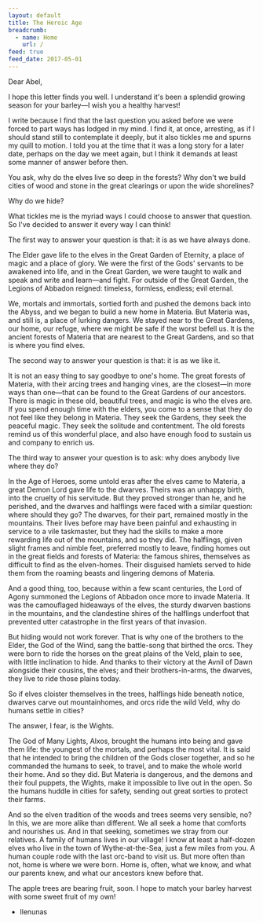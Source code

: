 ```yaml
---
layout: default
title: The Heroic Age
breadcrumb:
  - name: Home
    url: /
feed: true
feed_date: 2017-05-01
---
```

Dear Abel,

I hope this letter finds you well.  I understand it's been a splendid growing season for your barley—I wish you a healthy harvest!

I write because I find that the last question you asked before we were forced to part ways has lodged in my mind.  I find it, at once, arresting, as if I should stand still to contemplate it deeply, but it also tickles me and spurns my quill to motion.  I told you at the time that it was a long story for a later date, perhaps on the day we meet again, but I think it demands at least some manner of answer before then.

You ask, why do the elves live so deep in the forests?  Why don't we build cities of wood and stone in the great clearings or upon the wide shorelines?

Why do we hide?

What tickles me is the myriad ways I could choose to answer that question.  So I've decided to answer it every way I can think!

The first way to answer your question is that: it is as we have always done.

The Elder gave life to the elves in the Great Garden of Eternity, a place of magic and a place of glory.  We were the first of the Gods' servants to be awakened into life, and in the Great Garden, we were taught to walk and speak and write and learn—and fight.  For outside of the Great Garden, the Legions of Abbadon reigned: timeless, formless, endless; evil eternal.

We, mortals and immortals, sortied forth and pushed the demons back into the Abyss, and we began to build a new home in Materia.  But Materia was, and still is, a place of lurking dangers.  We stayed near to the Great Gardens, our home, our refuge, where we might be safe if the worst befell us.  It is the ancient forests of Materia that are nearest to the Great Gardens, and so that is where you find elves.

The second way to answer your question is that: it is as we like it.

It is not an easy thing to say goodbye to one's home.  The great forests of Materia, with their arcing trees and hanging vines, are the closest—in more ways than one—that can be found to the Great Gardens of our ancestors.  There is magic in these old, beautiful trees, and magic is who the elves are.  If you spend enough time with the elders, you come to a sense that they do not feel like they belong in Materia.  They seek the Gardens, they seek the peaceful magic.  They seek the solitude and contentment.  The old forests remind us of this wonderful place, and also have enough food to sustain us and company to enrich us.

The third way to answer your question is to ask: why does anybody live where they do?

In the Age of Heroes, some untold eras after the elves came to Materia, a great Demon Lord gave life to the dwarves.  Theirs was an unhappy birth, into the cruelty of his servitude.  But they proved stronger than he, and he perished, and the dwarves and halflings were faced with a similar question: where should they go?  The dwarves, for their part, remained mostly in the mountains.  Their lives before may have been painful and exhausting in service to a vile taskmaster, but they had the skills to make a more rewarding life out of the mountains, and so they did.  The halflings, given slight frames and nimble feet, preferred mostly to leave, finding homes out in the great fields and forests of Materia: the famous shires, themselves as difficult to find as the elven-homes.  Their disguised hamlets served to hide them from the roaming beasts and lingering demons of Materia.

And a good thing, too, because within a few scant centuries, the Lord of Agony summoned the Legions of Abbadon once more to invade Materia.  It was the camouflaged hideaways of the elves, the sturdy dwarven bastions in the mountains, and the clandestine shires of the halflings underfoot that prevented utter catastrophe in the first years of that invasion.

But hiding would not work forever.  That is why one of the brothers to the Elder, the God of the Wind, sang the battle-song that birthed the orcs.  They were born to ride the horses on the great plains of the Veld, plain to see, with little inclination to hide.  And thanks to their victory at the Avnil of Dawn alongside their cousins, the elves; and their brothers-in-arms, the dwarves, they live to ride those plains today.

So if elves cloister themselves in the trees, halflings hide beneath notice, dwarves carve out mountainhomes, and orcs ride the wild Veld, why do humans settle in cities?

The answer, I fear, is the Wights.

The God of Many Lights, Alxos, brought the humans into being and gave them life: the youngest of the mortals, and perhaps the most vital.  It is said that he intended to bring the children of the Gods closer together, and so he commanded the humans to seek, to travel, and to make the whole world their home.  And so they did.  But Materia is dangerous, and the demons and their foul puppets, the Wights, make it impossible to live out in the open.  So the humans huddle in cities for safety, sending out great sorties to protect their farms.

And so the elven tradition of the woods and trees seems very sensible, no?  In this, we are more alike than different.  We all seek a home that comforts and nourishes us.  And in that seeking, sometimes we stray from our relatives.  A family of humans lives in our village!  I know at least a half-dozen elves who live in the town of Wythe-at-the-Sea, just a few miles from you.  A human couple rode with the last orc-band to visit us.  But more often than not, home is where we were born.  Home is, often, what we know, and what our parents knew, and what our ancestors knew before that.

The apple trees are bearing fruit, soon.  I hope to match your barley harvest with some sweet fruit of my own!

- Ilenunas
